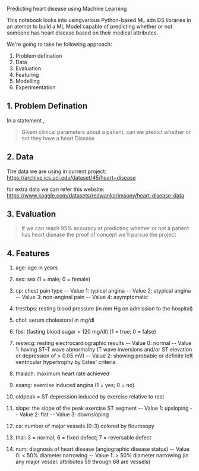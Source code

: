 Predicting heart disease using Machine Learning 

This notebook looks into usingvarious Python-based ML adn DS libraries in an atempt to build a ML Model capable of predicting whether or not someone has heart disease based on their medical attributes.

We're going to take he following approach:
1. Problem defination
2. Data
3. Evaluation
4. Featuring
5. Modelling
6. Experimentation

## 1. Problem Defination

In a statement ,
> Givem clinical parameters about a patient, can we predict whether or not they have a heart Disease

## 2. Data
The data we are using in current project:
https://archive.ics.uci.edu/dataset/45/heart+disease

for extra data we can refer this website:
https://www.kaggle.com/datasets/redwankarimsony/heart-disease-data

## 3. Evaluation

> If we can reach 95% accuracy at predicting whether or not a patient has heart disease the proof of concept we'll pursue the project

## 4. Features
1. age: age in years
2. sex: sex (1 = male; 0 = female)
3. cp: chest pain type
        -- Value 1: typical angina
        -- Value 2: atypical angina
        -- Value 3: non-anginal pain
        -- Value 4: asymptomatic
4. trestbps: resting blood pressure (in mm Hg on admission to the hospital)
5. chol: serum cholestoral in mg/dl
6. fbs: (fasting blood sugar > 120 mg/dl)  (1 = true; 0 = false)
7. restecg: resting electrocardiographic results
        -- Value 0: normal
        -- Value 1: having ST-T wave abnormality (T wave inversions and/or ST elevation or depression of > 0.05 mV)
        -- Value 2: showing probable or definite left ventricular hypertrophy by Estes' criteria
        
8. thalach: maximum heart rate achieved
9. exang: exercise induced angina (1 = yes; 0 = no)
10. oldpeak = ST depression induced by exercise relative to rest
11. slope: the slope of the peak exercise ST segment
        -- Value 1: upsloping
        -- Value 2: flat
        -- Value 3: downsloping
12. ca: number of major vessels (0-3) colored by flourosopy
13. thal: 3 = normal; 6 = fixed defect; 7 = reversable defect
14. num: diagnosis of heart disease (angiographic disease status)
        -- Value 0: < 50% diameter narrowing
        -- Value 1: > 50% diameter narrowing
        (in any major vessel: attributes 59 through 68 are vessels)
